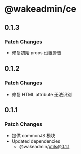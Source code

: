 # @wakeadmin/ce

## 0.1.3

### Patch Changes

- 修复初始 props 设置警告

## 0.1.2

### Patch Changes

- 修复 HTML attribute 无法识别

## 0.1.1

### Patch Changes

- 提供 commonJS 模块
- Updated dependencies
  - @wakeadmin/utils@0.1.1
